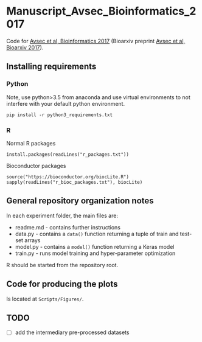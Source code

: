 # Manuscript_Avsec_Bioinformatics_2017

Code for [Avsec et al, Bioinformatics 2017](https://doi.org/10.1093/bioinformatics/btx727) (Bioarxiv preprint [Avsec et al, Bioarxiv 2017](https://doi.org/10.1101/165183)).

## Installing requirements

### Python

Note, use python>3.5 from anaconda and use virtual environments to not interfere with your default python environment.

```{python}
pip install -r python3_requirements.txt
```

### R

Normal R packages

```{r}
install.packages(readLines("r_packages.txt"))
```

Bioconductor packages

```{r}
source("https://bioconductor.org/biocLite.R")
sapply(readLines("r_bioc_packages.txt"), biocLite)
```


## General repository organization notes

In each experiment folder, the main files are:

- readme.md - contains further instructions
- data.py - contains a `data()` function returning a tuple of train and test-set arrays
- model.py - contains a `model()` function returning a Keras model
- train.py - runs model training and hyper-parameter optimization

R should be started from the repository root.

## Code for producing the plots

Is located at `Scripts/Figures/`.

## TODO

- [ ] add the intermediary pre-processed datasets
